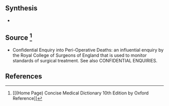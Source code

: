 ## Synthesis
- 
## Source [^1]
- Confidential Enquiry into Peri-Operative Deaths: an influential enquiry by the Royal College of Surgeons of England that is used to monitor standards of surgical treatment. See also CONFIDENTIAL ENQUIRIES.
## References

[^1]: [[(Home Page) Concise Medical Dictionary 10th Edition by Oxford Reference]]